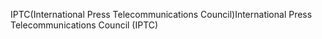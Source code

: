 <span data-ttu-id="eec46-101">IPTC(International Press Telecommunications Council)</span><span class="sxs-lookup"><span data-stu-id="eec46-101">International Press Telecommunications Council (IPTC)</span></span>